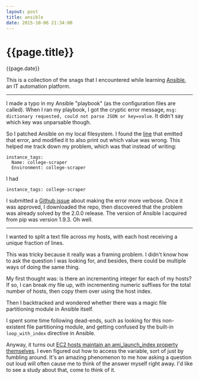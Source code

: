 ```yaml
---
layout: post
title: ansible
date: 2015-10-06 21:34:00
---
```


{{page.title}}
==============
{{page.date}}

This is a collection of the snags that I encountered while learning 
[Ansible](https://github.com/ansible/ansible), an IT automation
platform. 

-------------

I made a typo in my Ansible "playbook" (as the configuration files
are called).  When I ran my playbook, I got the cryptic error message,
`msg: dictionary requested, could not parse JSON or key=value`. It didn't
say which key was unparsable though.

So I patched Ansible on my local filesystem. I found the
[line](https://github.com/idano/home/blob/master/lib/ansible/module_utils/basic.py#L694)
that emitted that error, and modified it to also print out which value
was wrong. This helped me track down my problem, which was that instead
of writing:

```
instance_tags:
  Name: college-scraper
  Environment: college-scraper
```

I had

``` 
instance_tags: college-scraper 
```

I submitted a [Github
issue](https://github.com/ansible/ansible/issues/12624) about making
the error more verbose. Once it was approved, I downloaded the repo,
then discovered that the problem was already solved by the 2.0.0 release.
The version of Ansible I acquired from pip was version 1.9.3. Oh well.

-------------

I wanted to split a text file across my hosts, with each host receiving
a unique fraction of lines.

This was tricky because it really was a framing problem. I didn't know
how to ask the question I was looking for, and besides, there could be
multiple ways of doing the same thing.

My first thought was: is there an incrementing integer for each of my
hosts? If so, I can break my file up, with incrementing numeric suffixes
for the total number of hosts, then copy them over using the host index.

Then I backtracked and wondered whether there was a magic file
partitioning module in Ansible itself.

I spent some time following dead-ends, such as looking for this
non-existent file partitioning module, and getting confused by the
built-in `loop_with_index` directive in Ansible.

Anyway, it turns out [EC2 hosts maintain an ami_launch_index property
themselves](http://stackoverflow.com/questions/32929823/partitioning-data-across-hosts-in-ansible-access-index-of-host-in-task).
I even figured out how to access the variable, sort of just by fumbling
around.  It's an amazing phenomenon to me how asking a question out loud
will often cause me to think of the answer myself right away. I'd like
to see a study about that, come to think of it.
